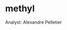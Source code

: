 # methyl

Analyst: Alexandre Pelletier

<!--
## Design

``` bash
nohup Rscript scripts/01-design.R > logs/01.log &
```

## Quality Control

``` bash
nohup Rscript -e 'rmarkdown::render(input = here::here("scripts", "02-qc.Rmd"), output_file = "QC.html", output_dir = here::here("reports"), encoding = "UTF-8")' > logs/02.log &
```

## Statistical Analyses

``` bash
nohup Rscript scripts/03-analysis.R > logs/03.log &
```

## Meeting Slides

### 2021-02-22

``` bash
nohup Rscript -e 'rmarkdown::render(input = here::here("scripts", "20210222-meeting.Rmd"), output_dir = here::here("reports"))' > logs/20210222-meeting.log &
```
-->
